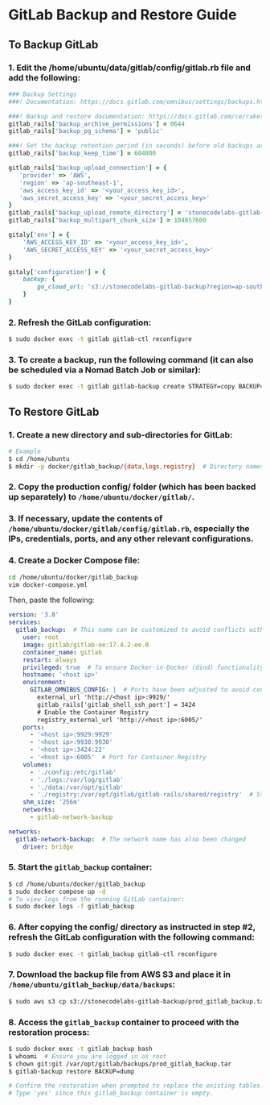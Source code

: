 
# GitLab Backup and Restore Guide

## To Backup GitLab

### 1. Edit the /home/ubuntu/data/gitlab/config/gitlab.rb file and add the following:

```ruby
### Backup Settings
###! Documentation: https://docs.gitlab.com/omnibus/settings/backups.html

###! Backup and restore documentation: https://docs.gitlab.com/ce/raketasks/backup_restore.html#backup-archive-permissions
gitlab_rails['backup_archive_permissions'] = 0644
gitlab_rails['backup_pg_schema'] = 'public'

###! Set the backup retention period (in seconds) before old backups are deleted
gitlab_rails['backup_keep_time'] = 604800

gitlab_rails['backup_upload_connection'] = {
   'provider' => 'AWS',
   'region' => 'ap-southeast-1',
   'aws_access_key_id' => '<your_access_key_id>',
   'aws_secret_access_key' => '<your_secret_access_key>'
}
gitlab_rails['backup_upload_remote_directory'] = 'stonecodelabs-gitlab-backup'
gitlab_rails['backup_multipart_chunk_size'] = 104857600

gitaly['env'] = {
    'AWS_ACCESS_KEY_ID' => '<your_access_key_id>',
    'AWS_SECRET_ACCESS_KEY' => '<your_secret_access_key>'
}

gitaly['configuration'] = {
    backup: {
        go_cloud_url: 's3://stonecodelabs-gitlab-backup?region=ap-southeast-1'
    }
}
```

### 2. Refresh the GitLab configuration:
```bash
$ sudo docker exec -t gitlab gitlab-ctl reconfigure
```

### 3. To create a backup, run the following command (it can also be scheduled via a Nomad Batch Job or similar):
```bash
$ sudo docker exec -t gitlab gitlab-backup create STRATEGY=copy BACKUP=prod REPOSITORIES_SERVER_SIDE=true
```

## To Restore GitLab

### 1. Create a new directory and sub-directories for GitLab:
```bash
# Example
$ cd /home/ubuntu
$ mkdir -p docker/gitlab_backup/{data,logs,registry}  # Directory names can be customized
```

### 2. Copy the production config/ folder (which has been backed up separately) to `/home/ubuntu/docker/gitlab/`.

### 3. If necessary, update the contents of `/home/ubuntu/docker/gitlab/config/gitlab.rb`, especially the IPs, credentials, ports, and any other relevant configurations.

### 4. Create a Docker Compose file:
```bash
cd /home/ubuntu/docker/gitlab_backup
vim docker-compose.yml
```

Then, paste the following:
```yaml
version: '3.8'
services:
  gitlab_backup:  # This name can be customized to avoid conflicts with the original service
    user: root
    image: gitlab/gitlab-ee:17.4.2-ee.0
    container_name: gitlab
    restart: always
    privileged: true  # To ensure Docker-in-Docker (dind) functionality if required
    hostname: '<host ip>'
    environment:
      GITLAB_OMNIBUS_CONFIG: |  # Ports have been adjusted to avoid conflicts, but feel free to modify them as needed
        external_url 'http://<host ip>:9929/'
        gitlab_rails['gitlab_shell_ssh_port'] = 3424
        # Enable the Container Registry
        registry_external_url 'http://<host ip>:6005/'
    ports:
      - '<host ip>:9929:9929'
      - '<host ip>:9930:9930'
      - '<host ip>:3424:22'
      - '<host ip>:6005'  # Port for Container Registry
    volumes:
      - './config:/etc/gitlab'
      - './logs:/var/log/gitlab'
      - './data:/var/opt/gitlab'
      - './registry:/var/opt/gitlab/gitlab-rails/shared/registry'  # Storage for the Container Registry
    shm_size: '256m'
    networks:
      - gitlab-network-backup

networks:
  gitlab-network-backup:  # The network name has also been changed
    driver: bridge
```

### 5. Start the `gitlab_backup` container:
```bash
$ cd /home/ubuntu/docker/gitlab_backup
$ sudo docker compose up -d
# To view logs from the running GitLab container:
$ sudo docker logs -f gitlab_backup
```

### 6. After copying the config/ directory as instructed in step #2, refresh the GitLab configuration with the following command:
```bash
$ sudo docker exec -t gitlab_backup gitlab-ctl reconfigure
```

### 7. Download the backup file from AWS S3 and place it in `/home/ubuntu/gitlab_backup/data/backups`:
```bash
$ sudo aws s3 cp s3://stonecodelabs-gitlab-backup/prod_gitlab_backup.tar /home/ubuntu/docker/gitlab/data/backups/
```

### 8. Access the `gitlab_backup` container to proceed with the restoration process:
```bash
$ sudo docker exec -t gitlab_backup bash
$ whoami  # Ensure you are logged in as root
$ chown git:git /var/opt/gitlab/backups/prod_gitlab_backup.tar
$ gitlab-backup restore BACKUP=dump

# Confirm the restoration when prompted to replace the existing tables.
# Type 'yes' since this gitlab_backup container is empty.
```
